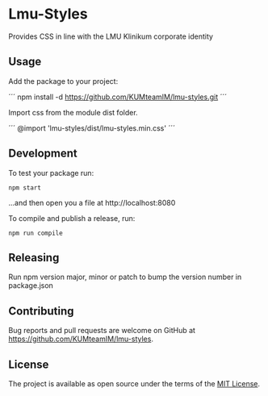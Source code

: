 # Lmu-Styles

Provides CSS in line with the LMU Klinikum corporate identity

## Usage

Add the package to your project:

´´´
npm install -d https://github.com/KUMteamIM/lmu-styles.git
´´´

Import css from the module dist folder.

´´´
@import 'lmu-styles/dist/lmu-styles.min.css'
´´´

## Development

To test your package run:

```
npm start
```

...and then open you a file at http://localhost:8080

To compile and publish a release, run:

```
npm run compile
```

## Releasing

Run npm version major, minor or patch to bump the version number in package.json

## Contributing

Bug reports and pull requests are welcome on GitHub at https://github.com/KUMteamIM/lmu-styles.

## License

The project is available as open source under the terms of the [MIT License](https://opensource.org/licenses/MIT).
